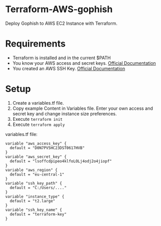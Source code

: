 # Terraform-AWS-gophish

Deploy Gophish to AWS EC2 Instance with Terraform.

# Requirements

- Terraform is installed and in the current \$PATH
- You know your AWS access and secret keys. [Official Documentation](https://docs.aws.amazon.com/general/latest/gr/aws-sec-cred-types.html)
- You created an AWS SSH Key. [Official Documentation](https://docs.aws.amazon.com/ground-station/latest/ug/create-ec2-ssh-key-pair.html)

# Setup

1. Create a variables.tf file.
2. Copy example Content in Variables file. Enter your own access and secret key and change instance size preferences.
3. Execute `terraform init`
4. Execute `terraform apply`

variables.tf file:

```
variable "aws_access_key" {
  default = "D0N7PV5HC23DST0617HVB"
}
variable "aws_secret_key" {
  default = "lsoffcdpipeo4klfoLOLj4odj2o4jiopf"
}
variable "aws_region" {
  default = "eu-central-1"
}
variable "ssh_key_path" {
  default = "C:/Users/...."
}
variable "instance_type" {
  default = "t2.large"
}
variable "ssh_key_name" {
  default = "terraform-key"
}
```
